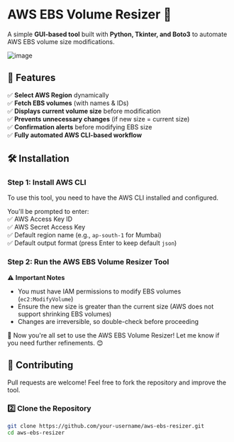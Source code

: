 # AWS EBS Volume Resizer 🚀  

A simple **GUI-based tool** built with **Python, Tkinter, and Boto3** to automate AWS EBS volume size modifications.  

![image](https://github.com/user-attachments/assets/7501cdc9-6f75-435f-b4d6-c92cef93d773)

## 🌟 Features  
✅ **Select AWS Region** dynamically  
✅ **Fetch EBS volumes** (with names & IDs)  
✅ **Displays current volume size** before modification  
✅ **Prevents unnecessary changes** (if new size = current size)  
✅ **Confirmation alerts** before modifying EBS size  
✅ **Fully automated AWS CLI-based workflow**  

## 🛠️ Installation  

### Step 1: Install AWS CLI  
To use this tool, you need to have the AWS CLI installed and configured.  

You'll be prompted to enter:  
✅ AWS Access Key ID  
✅ AWS Secret Access Key  
✅ Default region name (e.g., `ap-south-1` for Mumbai)  
✅ Default output format (press Enter to keep default `json`)  

### Step 2: Run the AWS EBS Volume Resizer Tool  

⚠️ **Important Notes**  
- You must have IAM permissions to modify EBS volumes (`ec2:ModifyVolume`)  
- Ensure the new size is greater than the current size (AWS does not support shrinking EBS volumes)  
- Changes are irreversible, so double-check before proceeding  

🚀 Now you're all set to use the AWS EBS Volume Resizer! Let me know if you need further refinements. 😊  

## 🤝 Contributing  
Pull requests are welcome! Feel free to fork the repository and improve the tool.  

### **2️⃣ Clone the Repository**  
```sh
git clone https://github.com/your-username/aws-ebs-resizer.git
cd aws-ebs-resizer
